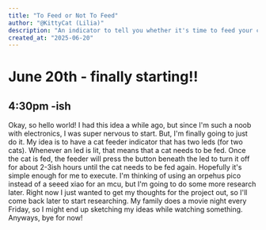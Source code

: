 ```yaml
---
title: "To Feed or Not To Feed"
author: "@KittyCat (Lilia)"
description: "An indicator to tell you whether it's time to feed your cats or not!"
created_at: "2025-06-20"
---
```


# June 20th - finally starting!!
## 4:30pm -ish
Okay, so hello world! I had this idea a while ago, but since I'm such a noob with electronics, I was super nervous to start. But, I'm finally going to just do it. My idea is to have a cat feeder indicator that has two leds (for two cats). Whenever an led is lit, that means that a cat needs to be fed. Once the cat is fed, the feeder will press the button beneath the led to turn it off for about 2-3ish hours until the cat needs to be fed again. Hopefully it's simple enough for me to execute. I'm thinking of using an orpehus pico instead of a seeed xiao for an mcu, but I'm going to do some more research later. Right now I just wanted to get my thoughts for the project out, so I'll come back later to start researching. My family does a movie night every Friday, so I might end up sketching my ideas while watching something. Anyways, bye for now!
